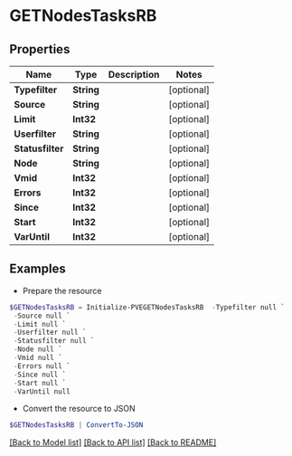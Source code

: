 # GETNodesTasksRB
## Properties

Name | Type | Description | Notes
------------ | ------------- | ------------- | -------------
**Typefilter** | **String** |  | [optional] 
**Source** | **String** |  | [optional] 
**Limit** | **Int32** |  | [optional] 
**Userfilter** | **String** |  | [optional] 
**Statusfilter** | **String** |  | [optional] 
**Node** | **String** |  | [optional] 
**Vmid** | **Int32** |  | [optional] 
**Errors** | **Int32** |  | [optional] 
**Since** | **Int32** |  | [optional] 
**Start** | **Int32** |  | [optional] 
**VarUntil** | **Int32** |  | [optional] 

## Examples

- Prepare the resource
```powershell
$GETNodesTasksRB = Initialize-PVEGETNodesTasksRB  -Typefilter null `
 -Source null `
 -Limit null `
 -Userfilter null `
 -Statusfilter null `
 -Node null `
 -Vmid null `
 -Errors null `
 -Since null `
 -Start null `
 -VarUntil null
```

- Convert the resource to JSON
```powershell
$GETNodesTasksRB | ConvertTo-JSON
```

[[Back to Model list]](../README.md#documentation-for-models) [[Back to API list]](../README.md#documentation-for-api-endpoints) [[Back to README]](../README.md)

